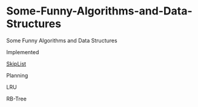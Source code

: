 # Some-Funny-Algorithms-and-Data-Structures
Some Funny Algorithms and Data Structures

Implemented

[SkipList](https://github.com/Cai-Yao/Some-Funny-Algorithms-and-Data-Structures/skiplist)

Planning

LRU

RB-Tree
